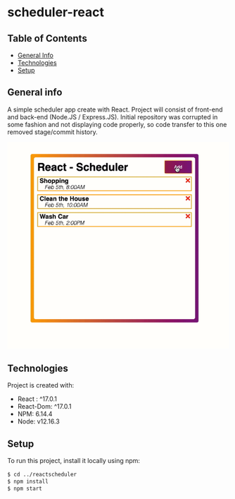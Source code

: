 # scheduler-react

## Table of Contents
* [General Info](#general-info)
* [Technologies](#technologies)
* [Setup](#setup)

## General info
A simple scheduler app create with React. Project will consist of front-end and back-end (Node.JS / Express.JS).
Initial repository was corrupted in some fashion and not displaying code properly, so code transfer to this one removed stage/commit history.

![scheduler-react](scheduler-react.gif)
<!-- <img src="scheduler-react.gif" width="100%" height="400px" /> -->

## Technologies
Project is created with:
* React : ^17.0.1
* React-Dom: ^17.0.1
* NPM: 6.14.4
* Node: v12.16.3

## Setup
To run this project, install it locally using npm:

```
$ cd ../reactscheduler
$ npm install
$ npm start
```
